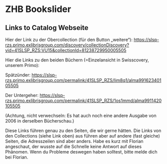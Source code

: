 # ZHB Bookslider

## Links to Catalog Webseite

Hier der Link zu der Obercollection (für den Button „weitere“):
https://slsp-rzs.primo.exlibrisgroup.com/discovery/collectionDiscovery?vid=41SLSP_RZS:VU15&collectionId=81238729950005505

Hier die Links zu den beiden Büchern (=Einzelansicht in Swisscovery, unserem Primo):

Spätzünder:
https://slsp-rzs.primo.exlibrisgroup.com/permalink/41SLSP_RZS/lim8q1/alma99162340105505

Der Untergeher:
https://slsp-rzs.primo.exlibrisgroup.com/permalink/41SLSP_RZS/1os1mmd/alma9911420105505

(Achtung, nicht verwechseln: Es hat auch noch eine andere Ausgabe von 2006 in derselben Bücherschau.)

Diese Links führen genau zu den Seiten, die wir gerne hätten. Die Links von den Collections (siehe Link oben) aus führen aber auf andere (fast gleiche) Seiten, die Adresszeilen sind aber anders. Habe es kurz mit Florian angeschaut, der wusste auf die Schnelle keine Antwort auf dieses Phänomen. Wenn du Probleme deswegen haben solltest, bitte melde dich bei Florian.
